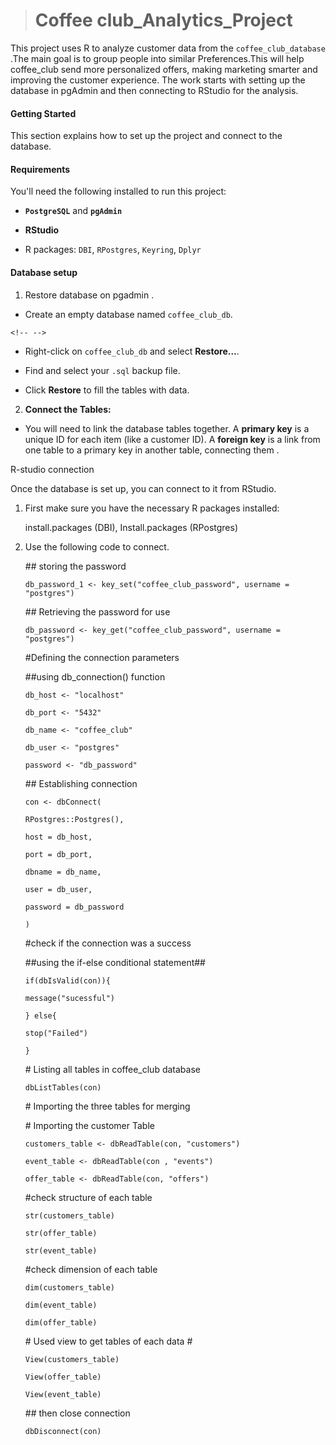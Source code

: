 > # Coffee club_Analytics_Project

This project uses R to analyze customer data from the `coffee_club_database` .The main goal is to group people into similar Preferences.This will help coffee_club send more personalized offers, making marketing smarter and improving the customer experience. The work starts with setting up the database in pgAdmin and then connecting to RStudio for the analysis.

#### Getting Started

This section explains how to set up the project and connect to the database.

#### Requirements

You'll need the following installed to run this project:

-   **`PostgreSQL`** and **`pgAdmin`**

-   **RStudio**

-   R packages: `DBI`, `RPostgres`, `Keyring`, `Dplyr`

#### Database setup

1.  Restore database on pgadmin .

-   Create an empty database named `coffee_club_db`.

```{=html}
<!-- -->
```
-   Right-click on `coffee_club_db` and select **Restore...**.

-   Find and select your `.sql` backup file.

-   Click **Restore** to fill the tables with data.

2.  **Connect the Tables:**

-   You will need to link the database tables together. A **primary key** is a unique ID for each item (like a customer ID). A **foreign key** is a link from one table to a primary key in another table, connecting them .

R-studio connection

Once the database is set up, you can connect to it from RStudio.

1.  First make sure you have the necessary R packages installed:

    install.packages (DBI), Install.packages (RPostgres)

2.  Use the following code to connect.

    \## storing the password

    `db_password_1 <- key_set("coffee_club_password", username = "postgres")`

    \## Retrieving the password for use

    `db_password <- key_get("coffee_club_password", username = "postgres")`

    #Defining the connection parameters

    ##using db_connection() function

    `db_host <- "localhost"`

    `db_port <- "5432"`

    `db_name <- "coffee_club"`

    `db_user <- "postgres"`

    `password <- "db_password"`

    \## Establishing connection

    `con <- dbConnect(`

    `RPostgres::Postgres(),`

    `host = db_host,`

    `port = db_port,`

    `dbname = db_name,`

    `user = db_user,`

    `password = db_password`

    `)`

    #check if the connection was a success

    ##using the if-else conditional statement##

    `if(dbIsValid(con)){`

    `message("sucessful")`

    `} else{`

    `stop("Failed")`

    `}`

    \# Listing all tables in coffee_club database

    `dbListTables(con)`

    \# Importing the three tables for merging

    \# Importing the customer Table

    `customers_table <- dbReadTable(con, "customers")`

    `event_table <- dbReadTable(con , "events")`

    `offer_table <- dbReadTable(con, "offers")`

    #check structure of each table

    `str(customers_table)`

    `str(offer_table)`

    `str(event_table)`

    #check dimension of each table

    `dim(customers_table)`

    `dim(event_table)`

    `dim(offer_table)`

    \# Used view to get tables of each data \#

    `View(customers_table)`

    `View(offer_table)`

    `View(event_table)`

    \## then close connection

    `dbDisconnect(con)`
